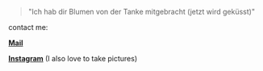 > "Ich hab dir Blumen von der Tanke mitgebracht (jetzt wird geküsst)"

contact me:

**[Mail](mailto:l.silberstein@ostfalia.de)**

**[Instagram](https://www.instagram.com/linusmagplina/)** (I also love to take pictures)

<!--
**lsilberstein/lsilberstein** is a ✨ _special_ ✨ repository because its `README.md` (this file) appears on your GitHub profile.

Here are some ideas to get you started:

- 🔭 I’m currently working on ...
- 🌱 I’m currently learning ...
- 👯 I’m looking to collaborate on ...
- 🤔 I’m looking for help with ...
- 💬 Ask me about ...
- 📫 How to reach me: ...
- 😄 Pronouns: ...
- ⚡ Fun fact: ...
-->
